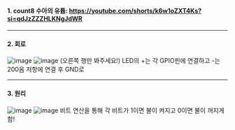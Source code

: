 #### 1. count8 수아의 유튭: https://youtube.com/shorts/k6w1oZXT4Ks?si=qdJzZZZHLKNgJdWR
---

#### 2. 회로
![image](https://github.com/user-attachments/assets/89cf0ac5-59fb-4170-9f9d-31d6ed04f568)
![image](https://github.com/user-attachments/assets/7c543625-4d1c-4712-80a2-a51906ea3de0)
(오른쪽 행만 봐주세요!)
LED의 +는 각 GPIO핀에 연결하고 -는 200옴 저항에 연결 후 GND로

---
#### 3. 원리
![image](https://github.com/user-attachments/assets/a8089c8f-a624-4d9b-bb95-09716384eaf1)
![image](https://github.com/user-attachments/assets/7d723647-936a-4a3d-9d6c-3fed22a0235a)
비트 연산을 통해 각 비트가 1이면 불이 켜지고 0이면 불이 꺼지게함!
